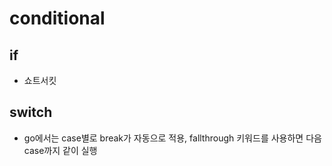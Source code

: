 # conditional
## if
- 쇼트서킷
## switch
- go에서는 case별로 break가 자동으로 적용, fallthrough 키워드를 사용하면 다음 case까지 같이 실행

